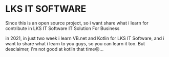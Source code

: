 # LKS IT SOFTWARE

Since this is an open source project, so i want share what i learn for contribute in LKS IT Software IT Solution For Business

in 2021, in just two week i learn VB.net and Kotlin for LKS IT Software, and i want to share what i learn to you guys, so you can learn it too. But desclaimer, i'm not good at kotlin that time😖...
